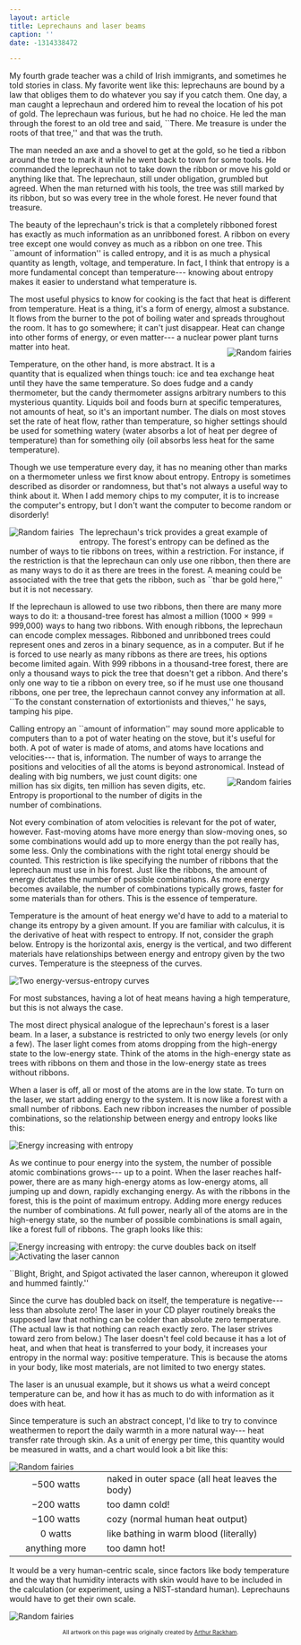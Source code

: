 ```yaml
---
layout: article
title: Leprechauns and laser beams
caption: ''
date: -1314338472

---
```


<p>My fourth grade teacher was a child of Irish immigrants, and sometimes
he told stories in class.  My favorite went like this:
leprechauns are bound by a law that obliges them to do whatever you
say if you catch them.  One day, a man caught a leprechaun and ordered
him to reveal the location of his pot of gold.  The leprechaun was
furious, but he had no choice.  He led the man through the forest to
an old tree and said, ``There.  Me treasure is under the roots
of that tree,'' and that was the truth.

<p>The man needed an axe and a shovel to get at the gold, so he tied a
ribbon around the tree to mark it while he went back to town for some
tools.  He commanded the leprechaun not to take down the ribbon or
move his gold or anything like that.  The leprechaun, still under
obligation, grumbled but agreed.  When the man returned with his
tools, the tree was still marked by its ribbon, but so was every tree
in the whole forest.  He never found that treasure.

<p>The beauty of the leprechaun's trick is that a completely
  ribboned forest has exactly as much information as an unribboned
  forest.  A ribbon on every tree except one would convey as much as a
  ribbon on one tree.  This ``amount of information'' is called
  entropy, and it is as much a physical quantity as length, voltage,
  and temperature.  In fact, I think that entropy is a more
  fundamental concept than temperature--- knowing about entropy makes
  it easier to understand what temperature is.

<!-- more -->

<p>The most useful physics to know for cooking is the fact that heat
  is different from temperature.  Heat is a thing, it's a form of
  energy, almost a substance.  It flows from the burner to the pot of
  boiling water and spreads throughout the room.  It has to go
  somewhere; it can't just disappear.  Heat can change into other
  forms of energy, or even matter--- a nuclear power plant turns
  matter into heat.

<img style="float: right; margin-top: 10px; margin-left: 10px; margin-bottom: 10px;" src="rackham1.jpg" alt="Random fairies">

<p>Temperature, on the other hand, is more abstract.  It is a quantity
  that is equalized when things touch: ice and tea exchange heat
  until they have the same temperature.  So does fudge and a candy
  thermometer, but the candy thermometer assigns arbitrary numbers to
  this mysterious quantity.  Liquids boil and foods burn at specific
  temperatures, not amounts of heat, so it's an important number.  The
  dials on most stoves set the rate of heat flow, rather than
  temperature, so higher settings should be used for something watery
  (water absorbs a lot of heat per degree of temperature) than for something
  oily (oil absorbs less heat for the same temperature).

<p>Though we use temperature every day, it has no meaning other than
  marks on a thermometer unless we first know about entropy.  Entropy
  is sometimes described as disorder or randomness, but that's not
  always a useful way to think about it.  When I add memory chips to
  my computer, it is to increase the computer's entropy, but I don't
  want the computer to become random or disorderly!

<p><img style="float: left; margin-right: 10px; margin-bottom: 10px;" src="rackham2.jpg" alt="Random fairies">
  The leprechaun's trick provides a great example of entropy.  The
  forest's entropy can be defined as the number of ways to tie ribbons
  on trees, within a restriction.  For instance, if the
  restriction is that the leprechaun can only use one ribbon, then
  there are as many ways to do it as there are trees in the forest.  A
  meaning could be associated with the tree that gets the ribbon, such
  as ``thar be gold here,'' but it is not necessary.

<p>If the leprechaun is allowed to use two ribbons, then there are
  many more ways to do it: a thousand-tree forest has almost a million
  (1000 &#215; 999 = 999,000) ways to hang two ribbons.  With enough
  ribbons, the leprechaun can encode complex messages.  Ribboned and
  unribboned trees could represent ones and zeros in a binary
  sequence, as in a computer.  But if he is forced to use nearly as
  many ribbons as there are trees, his options become limited again.
  With 999 ribbons in a thousand-tree forest, there are only a
  thousand ways to pick the tree that doesn't get a ribbon.  And
  there's only one way to tie a ribbon on every tree, so if he must
  use one thousand ribbons, one per tree, the leprechaun cannot convey
  any information at all.  ``To the constant consternation of
  extortionists and thieves,'' he says, tamping his pipe.

<p>Calling entropy an ``amount of information'' may sound
  more applicable to computers than to a pot of water heating on the
  stove, but it's useful for both.  A pot of water is made of atoms,
  and atoms have locations and velocities--- that is, information.
  The number of ways to arrange the positions and velocities of all
  the atoms is beyond astronomical.  <img style="float: right; margin-top: 10px; margin-left: 10px; margin-bottom: 10px;" src="rackham3.jpg" alt="Random fairies">  Instead of dealing with big
  numbers, we just count digits: one million has six digits, ten
  million has seven digits, etc.  Entropy is proportional to the
  number of digits in the number of combinations.

<p>Not every combination of atom velocities is relevant for the pot of water,
  however.  Fast-moving atoms have more energy than slow-moving ones,
  so some combinations would add up to more energy than the pot really
  has, some less.  Only the combinations with the right total energy
  should be counted.  This restriction is like specifying the number
  of ribbons that the leprechaun must use in his forest.  Just like
  the ribbons, the amount of energy dictates the number of possible
  combinations.  As more energy becomes available, the number of
  combinations typically grows, faster for some materials than for
  others.  This is the essence of temperature.

<p>Temperature is the amount of heat energy we'd have to add to a
  material to change its entropy by a given amount.  If you are
  familiar with calculus, it is the derivative of heat with respect to
  entropy.  If not, consider the graph below.  Entropy is the
  horizontal axis, energy is the vertical, and two different materials
  have relationships between energy and entropy given by the two
  curves.  Temperature is the steepness of the curves.

<div class="figure inline"><div class="figurerow">
<div><img src="climbing.jpg" alt="Two energy-versus-entropy curves"></div>
</div></div>

<p>For most substances, having a lot of heat means having a high
temperature, but this is not always the case.

<p>The most direct physical analogue of the leprechaun's forest is a
  laser beam.  In a laser, a substance is restricted to only two
  energy levels (or only a few).  The laser light comes from atoms dropping
  from the high-energy state to the low-energy state.  Think of the
  atoms in the high-energy state as trees with ribbons on them and
  those in the low-energy state as trees without ribbons.

<p>When a laser is off, all or most of the atoms are in the low
  state.  To turn on the laser, we start adding energy to the system.
  It is now like a forest with a small number of ribbons.  Each new ribbon
  increases the number of possible combinations, so the relationship
  between energy and entropy looks like this:

<div class="figure inline"><div class="figurerow">
<div><img src="valkarye.jpg" alt="Energy increasing with entropy"></div>
</div></div>

<p>As we continue to pour energy into the system, the
  number of possible atomic combinations grows--- up to a point.  When
  the laser reaches half-power, there are as many high-energy atoms as
  low-energy atoms, all jumping up and down, rapidly exchanging
  energy.  As with the ribbons in the forest, this is the point of
  maximum entropy.  Adding more energy reduces the number of
  combinations.  At full power, nearly all of the atoms are in the
  high-energy state, so the number of possible combinations is small
  again, like a forest full of ribbons.  The graph looks like this:

<div class="figure inline"><div class="figurerow">
<div><img src="valkarye2.jpg" alt="Energy increasing with entropy: the curve doubles back on itself"></div>
</div></div>

<div class="figure right"><div class="figurerow">
<div><img src="lasercannon.jpg" alt="Activating the laser cannon"></div>
</div>
<div class="caption">
<p>``Blight, Bright, and Spigot activated the laser cannon, whereupon
  it glowed and hummed faintly.''</p>
</div></div>

<p>Since the curve has doubled back on itself, the temperature is
  negative--- less than absolute zero!  The laser in your CD player
  routinely breaks the supposed law that nothing can be colder than
  absolute zero temperature.  (The actual law is that nothing can
  reach exactly zero.  The laser strives toward zero from below.)
  The laser doesn't feel cold because it has a lot of heat, and when
  that heat is transferred to your body, it increases your entropy in
  the normal way: positive temperature.  This is because the atoms in
  your body, like most materials, are not limited to two energy
  states.

<p>The laser is an unusual example, but it shows us what a weird
  concept temperature can be, and how it has as much to do with
  information as it does with heat.

<p>Since temperature is such an abstract concept, I'd like to try to
  convince weathermen to report the daily warmth in a more natural
  way--- heat transfer rate through skin.  As a unit of energy per
  time, this quantity would be measured in watts, and a chart would
  look a bit like this:

<p><img style="float: left; margin-right: 10px;" src="rackham5.jpg" alt="Random fairies">

<div class="figure inline">
<div class="figurerow">
<div><table>
<tr><td style="text-align: center;">&#8722;500 watts</td><td>naked in outer space (all heat leaves
    the body)</td></tr>
<tr><td style="text-align: center;">&#8722;200 watts</td><td>too damn cold!</td></tr>
<tr><td style="text-align: center;">&#8722;100 watts</td><td>cozy (normal human heat output)</td></tr>
<tr><td style="text-align: center;">0 watts</td><td>like bathing in warm blood
    (literally)</td></tr>
<tr><td style="text-align: center; width: 150px;">anything more</td><td>too damn hot!</td></tr>
</table></div>
</div></div>

<p>It would be a very human-centric scale, since factors like body
  temperature and the way that humidity interacts with skin would have
  to be included in the calculation (or experiment, using a
  NIST-standard human).  Leprechauns would have to get their own scale.

<p><img style="display: block; margin-left: auto; margin-top: auto; margin-right: auto;" src="rackham4.jpg" alt="Random fairies">

<p style="font-size: 10px; text-align: center;">All artwork on this page was originally created by <a href="http://en.wikipedia.org/wiki/Arthur_Rackham">Arthur Rackham</a>.
